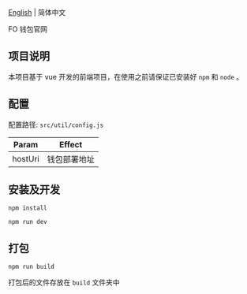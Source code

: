 [English](./README.md) | 简体中文

FO 钱包官网

## 项目说明

本项目基于 vue 开发的前端项目，在使用之前请保证已安装好 `npm` 和 `node` 。

## 配置

配置路径: `src/util/config.js`

| Param          | Effect                                                         |
| --------------- | ------------------------------------------------------------ |
| hostUri  | 钱包部署地址                                                     |

## 安装及开发

`npm install`

`npm run dev`

## 打包

`npm run build`

打包后的文件存放在 `build` 文件夹中
